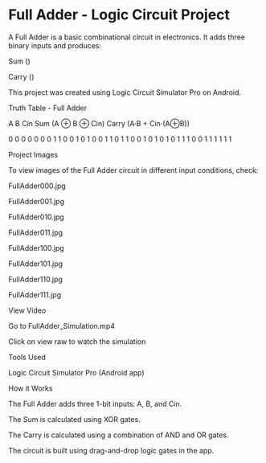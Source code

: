 
# Full Adder - Logic Circuit Project

A Full Adder is a basic combinational circuit in electronics. It adds three binary inputs and produces:

Sum ()

Carry ()


This project was created using Logic Circuit Simulator Pro on Android.

Truth Table - Full Adder

A	B	Cin	Sum (A ⊕ B ⊕ Cin)	Carry (A·B + Cin·(A⊕B))

0	0	0	0	0
0	0	1	1	0
0	1	0	1	0
0	1	1	0	1
1	0	0	1	0
1	0	1	0	1
1	1	0	0	1
1	1	1	1	1


Project Images

To view images of the Full Adder circuit in different input conditions, check:

FullAdder000.jpg

FullAdder001.jpg

FullAdder010.jpg

FullAdder011.jpg

FullAdder100.jpg

FullAdder101.jpg

FullAdder110.jpg

FullAdder111.jpg


View Video

Go to FullAdder_Simulation.mp4

Click on view raw to watch the simulation


Tools Used

Logic Circuit Simulator Pro (Android app)


How it Works

The Full Adder adds three 1-bit inputs: A, B, and Cin.

The Sum is calculated using XOR gates.

The Carry is calculated using a combination of AND and OR gates.


The circuit is built using drag-and-drop logic gates in the app.
